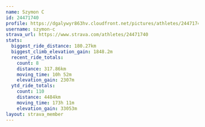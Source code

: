 ```yaml
---
name: Szymon C
id: 24471740
profile: https://dgalywyr863hv.cloudfront.net/pictures/athletes/24471740/7213253/3/large.jpg
username: szymon-c
strava_url: https://www.strava.com/athletes/24471740
stats:
  biggest_ride_distance: 180.27km
  biggest_climb_elevation_gain: 1848.2m
  recent_ride_totals:
    count: 8
    distance: 317.86km
    moving_time: 10h 52m
    elevation_gain: 2307m
  ytd_ride_totals:
    count: 110
    distance: 4484km
    moving_time: 173h 11m
    elevation_gain: 33053m
layout: strava_member
--- 
```

